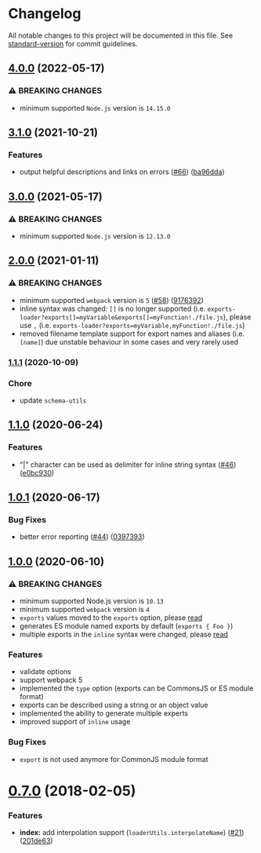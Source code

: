 # Changelog

All notable changes to this project will be documented in this file. See [standard-version](https://github.com/conventional-changelog/standard-version) for commit guidelines.

## [4.0.0](https://github.com/webpack-contrib/exports-loader/compare/v3.1.0...v4.0.0) (2022-05-17)


### ⚠ BREAKING CHANGES

* minimum supported `Node.js` version is `14.15.0`

## [3.1.0](https://github.com/webpack-contrib/exports-loader/compare/v3.0.0...v3.1.0) (2021-10-21)


### Features

* output helpful descriptions and links on errors ([#66](https://github.com/webpack-contrib/exports-loader/issues/66)) ([ba96dda](https://github.com/webpack-contrib/exports-loader/commit/ba96ddacca7d8272cd75efb9607f5498e623f549))

## [3.0.0](https://github.com/webpack-contrib/exports-loader/compare/v2.0.0...v3.0.0) (2021-05-17)


### ⚠ BREAKING CHANGES

* minimum supported `Node.js` version is `12.13.0`

## [2.0.0](https://github.com/webpack-contrib/exports-loader/compare/v1.1.1...v2.0.0) (2021-01-11)


### ⚠ BREAKING CHANGES

* minimum supported `webpack` version is `5` ([#58](https://github.com/webpack-contrib/exports-loader/issues/58)) ([9176392](https://github.com/webpack-contrib/exports-loader/commit/917639250b68e8c1b10769dcb43d751e12c52677))
* inline syntax was changed: `[]` is no longer supported (i.e. `exports-loader?exports[]=myVariable&exports[]=myFunction!./file.js`), please use `,` (i.e. `exports-loader?exports=myVariable,myFunction!./file.js`)
* removed filename template support for export names and aliases (i.e. `[name]`) due unstable behaviour in some cases and very rarely used

### [1.1.1](https://github.com/webpack-contrib/exports-loader/compare/v1.1.0...v1.1.1) (2020-10-09)

### Chore

* update `schema-utils`

## [1.1.0](https://github.com/webpack-contrib/exports-loader/compare/v1.0.1...v1.1.0) (2020-06-24)


### Features

* "|" character can be used as delimiter for inline string syntax ([#46](https://github.com/webpack-contrib/exports-loader/issues/46)) ([e0bc930](https://github.com/webpack-contrib/exports-loader/commit/e0bc930d84d83107f3d7bf1c761f9af8bca26931))

## [1.0.1](https://github.com/webpack-contrib/exports-loader/compare/v1.0.0...v1.0.1) (2020-06-17)


### Bug Fixes

* better error reporting ([#44](https://github.com/webpack-contrib/exports-loader/issues/44)) ([0397393](https://github.com/webpack-contrib/exports-loader/commit/03973937083d5e7217e74f18bd62b1e7d2615a89))

## [1.0.0](https://github.com/webpack-contrib/exports-loader/compare/v0.7.0...v1.0.0) (2020-06-10)


### ⚠ BREAKING CHANGES

* minimum supported Node.js version is `10.13`
* minimum supported `webpack` version is `4`
* `exports` values moved to the `exports` option, please [read](https://github.com/webpack-contrib/exports-loader#options)
* generates ES module named exports by default (`exports { Foo }`)
* multiple exports in the `inline` syntax were changed, please [read](https://github.com/webpack-contrib/exports-loader#inline)

### Features

* validate options
* support webpack 5
* implemented the `type` option (exports can be CommonsJS or ES module format)
* exports can be described using a string or an object value
* implemented the ability to generate multiple experts
* improved support of `inline` usage


### Bug Fixes

* `export` is not used anymore for CommonJS module format

<a name="0.7.0"></a>
# [0.7.0](https://github.com/webpack-contrib/exports-loader/compare/v0.6.4...v0.7.0) (2018-02-05)


### Features

* **index:** add interpolation support (`loaderUtils.interpolateName`) ([#21](https://github.com/webpack-contrib/exports-loader/issues/21)) ([201de63](https://github.com/webpack-contrib/exports-loader/commit/201de63))
